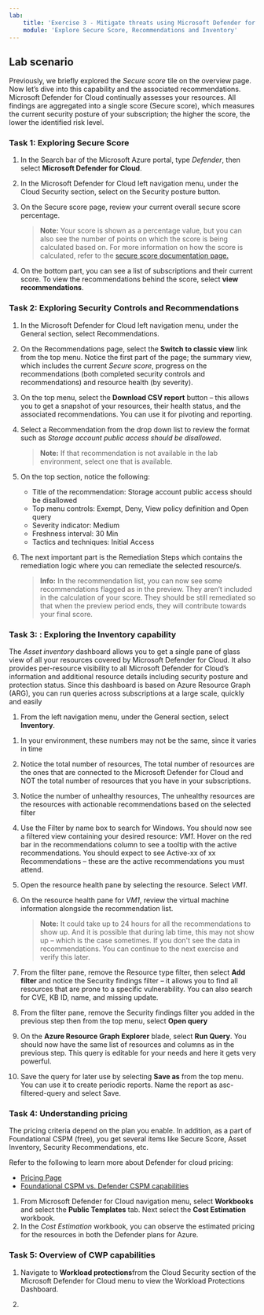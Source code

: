 ```yaml
---
lab:
    title: 'Exercise 3 - Mitigate threats using Microsoft Defender for Cloud'
    module: 'Explore Secure Score, Recommendations and Inventory'
---
```


## Lab scenario

Previously, we briefly explored the *Secure score* tile on the overview page. Now let’s dive into this capability and the associated recommendations. Microsoft Defender for Cloud continually assesses your resources. All findings are aggregated into a single score (Secure score), which measures the current security posture of your subscription; the higher the score, the lower the identified risk level.

### Task 1: Exploring Secure Score

1. In the Search bar of the Microsoft Azure portal, type *Defender*, then select **Microsoft Defender for Cloud**.

1. In the Microsoft Defender for Cloud left navigation menu, under the Cloud Security section, select on the Security posture button.

1. On the Secure score page, review your current overall secure score percentage.

    >**Note:** Your score is shown as a percentage value, but you can also see the number of points on which the score is being calculated based on. For more information on how the score is calculated, refer to the [secure score documentation page.](https://docs.microsoft.com/azure/security-center/secure-score-security-controls#how-your-secure-score-is-calculated)

1. On the bottom part, you can see a list of subscriptions and their current score. To view the recommendations behind the score, select **view recommendations**.

### Task 2: Exploring Security Controls and Recommendations

1. In the Microsoft Defender for Cloud left navigation menu, under the General section, select Recommendations.

1. On the Recommendations page, select the **Switch to classic view** link from the top menu. Notice the first part of the page; the summary view, which includes the current *Secure score*, progress on the recommendations (both completed security controls and recommendations) and resource health (by severity).

1. On the top menu, select the **Download CSV report** button – this allows you to get a snapshot of your resources, their health status, and the associated recommendations. You can use it for pivoting and reporting.

1. Select a Recommendation from the drop down list to review the format such as *Storage account public access should be disallowed*. 

     >**Note:** If that recommendation is not available in the lab environment, select one that is available.

1. On the top section, notice the following:

     - Title of the recommendation: Storage account public access should be disallowed
     - Top menu controls: Exempt, Deny, View policy definition and Open query
     - Severity indicator: Medium
     - Freshness interval: 30 Min
     - Tactics and techniques: Initial Access

1. The next important part is the Remediation Steps which contains the remediation logic where you can remediate the selected resource/s.

    >**Info:** In the recommendation list, you can now see some recommendations flagged as in the preview. They aren’t included in the calculation of your score. They should be still remediated so that when the preview period ends, they will contribute towards your final score.

### Task 3: : Exploring the Inventory capability

The *Asset inventory* dashboard allows you to get a single pane of glass view of all your resources covered by Microsoft Defender for Cloud. It also provides per-resource visibility to all Microsoft Defender for Cloud’s information and additional resource details including security posture and protection status. Since this dashboard is based on Azure Resource Graph (ARG), you can run queries across subscriptions at a large scale, quickly and easily

1. From the left navigation menu, under the General section, select **Inventory**.

<!--- 1. Hover to the Summaries strip at the top of the page.--->

1. In your environment, these numbers may not be the same, since it varies in time

1. Notice the total number of resources, The total number of resources are the ones that are connected to the Microsoft Defender for Cloud and NOT the total number of resources that you have in your subscriptions.

1. Notice the number of unhealthy resources, The unhealthy resources are the resources with actionable recommendations based on the selected filter

1. Use the Filter by name box to search for Windows. You should now see a filtered view containing your desired resource: *VM1*. Hover on the red bar in the recommendations column to see a tooltip with the active recommendations. You should expect to see Active-xx of xx Recommendations – these are the active recommendations you must attend.

1. Open the resource health pane by selecting the resource. Select *VM1*.

1. On the resource health pane for *VM1*, review the virtual machine information alongside the recommendation list.

    >**Note:** It could take up to 24 hours for all the recommendations to show up. And it is possible that during lab time, this may not show up – which is the case sometimes. If you don't see the data in recommendations. You can continue to the next exercise and verify this later.

1. From the filter pane, remove the Resource type filter, then select **Add filter** and notice the Security findings filter – it allows you to find all resources that are prone to a specific vulnerability. You can also search for CVE, KB ID, name, and missing update.

1. From the filter pane, remove the Security findings filter you added in the previous step then from the top menu, select **Open query**

1. On the **Azure Resource Graph Explorer** blade, select **Run Query**. You should now have the same list of resources and columns as in the previous step. This query is editable for your needs and here it gets very powerful.

1. Save the query for later use by selecting **Save as** from the top menu. You can use it to create periodic reports. Name the report as asc-filtered-query and select Save.

### Task 4: Understanding pricing

The pricing criteria depend on the plan you enable. In addition, as a part of Foundational CSPM (free), you get several items like Secure Score, Asset Inventory, Security Recommendations, etc.

Refer to the following to learn more about Defender for cloud pricing:

- [Pricing Page](https://azure.microsoft.com/pricing/details/defender-for-cloud/?v=17.23h)
- [Foundational CSPM vs. Defender CSPM capabilities](https://learn.microsoft.com/azure/defender-for-cloud/concept-cloud-security-posture-management)

1. From Microsoft Defender for Cloud navigation menu, select **Workbooks** and select the **Public Templates** tab. Next select the **Cost Estimation** workbook.
1. In the *Cost Estimation* workbook, you can observe the estimated pricing for the resources in both the Defender plans for Azure.

### Task 5: Overview of CWP capabilities

1. Navigate to **Workload protections**from the Cloud Security section of the Microsoft Defender for Cloud menu to view the Workload Protections Dashboard.

1. 
